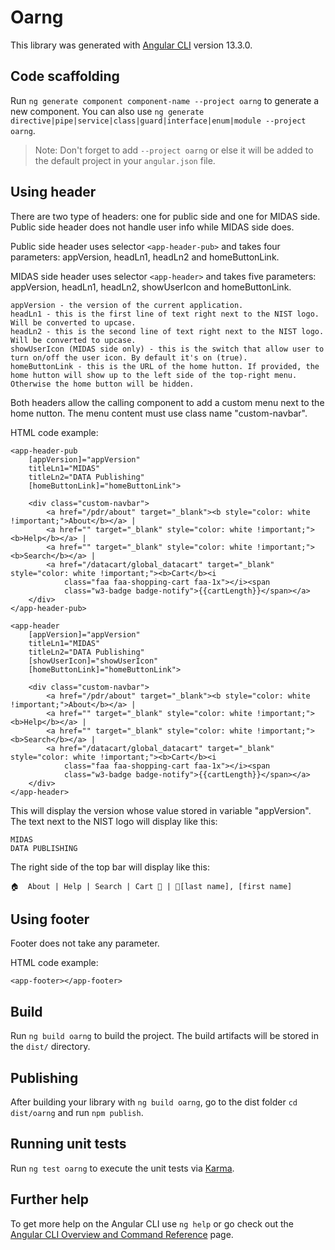 # Oarng

This library was generated with [Angular CLI](https://github.com/angular/angular-cli) version 13.3.0.

## Code scaffolding

Run `ng generate component component-name --project oarng` to generate a new component. You can also use `ng generate directive|pipe|service|class|guard|interface|enum|module --project oarng`.
> Note: Don't forget to add `--project oarng` or else it will be added to the default project in your `angular.json` file. 

## Using header

There are two type of headers: one for public side and one for MIDAS side. Public side header does not handle user info while MIDAS side does.

Public side header uses selector `<app-header-pub>` and takes four parameters: appVersion, headLn1, headLn2 and homeButtonLink.

MIDAS side header uses selector `<app-header>` and takes five parameters: appVersion, headLn1, headLn2, showUserIcon and homeButtonLink.

```
appVersion - the version of the current application.
headLn1 - this is the first line of text right next to the NIST logo. Will be converted to upcase.
headLn2 - this is the second line of text right next to the NIST logo. Will be converted to upcase.
showUserIcon (MIDAS side only) - this is the switch that allow user to turn on/off the user icon. By default it's on (true).
homeButtonLink - this is the URL of the home hutton. If provided, the home hutton will show up to the left side of the top-right menu. Otherwise the home button will be hidden.
```
Both headers allow the calling component to add a custom menu next to the home nutton. The menu content must use class name "custom-navbar".

HTML code example:
```
<app-header-pub 
    [appVersion]="appVersion" 
    titleLn1="MIDAS" 
    titleLn2="DATA Publishing"
    [homeButtonLink]="homeButtonLink">

    <div class="custom-navbar">
        <a href="/pdr/about" target="_blank"><b style="color: white !important;">About</b></a> |
        <a href="" target="_blank" style="color: white !important;"><b>Help</b></a> |
        <a href="" target="_blank" style="color: white !important;"><b>Search</b></a> |
        <a href="/datacart/global_datacart" target="_blank" style="color: white !important;"><b>Cart</b><i
            class="faa faa-shopping-cart faa-1x"></i><span
            class="w3-badge badge-notify">{{cartLength}}</span></a>
    </div>
</app-header-pub>
```

```
<app-header 
    [appVersion]="appVersion" 
    titleLn1="MIDAS" 
    titleLn2="DATA Publishing"
    [showUserIcon]="showUserIcon"
    [homeButtonLink]="homeButtonLink">
    
    <div class="custom-navbar">
        <a href="/pdr/about" target="_blank"><b style="color: white !important;">About</b></a> |
        <a href="" target="_blank" style="color: white !important;"><b>Help</b></a> |
        <a href="" target="_blank" style="color: white !important;"><b>Search</b></a> |
        <a href="/datacart/global_datacart" target="_blank" style="color: white !important;"><b>Cart</b><i
            class="faa faa-shopping-cart faa-1x"></i><span
            class="w3-badge badge-notify">{{cartLength}}</span></a>
    </div>
</app-header>
```

This will display the version whose value stored in variable "appVersion".
The text next to the NIST logo will display like this:
```
MIDAS
DATA PUBLISHING
```
The right side of the top bar will display like this:
```
🏠  About | Help | Search | Cart 🛒 | 👤[last name], [first name]
```

## Using footer

Footer does not take any parameter.

HTML code example:
```
<app-footer></app-footer>
```

## Build

Run `ng build oarng` to build the project. The build artifacts will be stored in the `dist/` directory.

## Publishing

After building your library with `ng build oarng`, go to the dist folder `cd dist/oarng` and run `npm publish`.

## Running unit tests

Run `ng test oarng` to execute the unit tests via [Karma](https://karma-runner.github.io).

## Further help

To get more help on the Angular CLI use `ng help` or go check out the [Angular CLI Overview and Command Reference](https://angular.io/cli) page.
